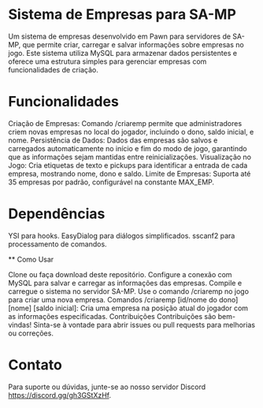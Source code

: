 # Sistema de Empresas para SA-MP

  Um sistema de empresas desenvolvido em Pawn para servidores de SA-MP, que permite criar, carregar e salvar informações sobre empresas no jogo. Este sistema utiliza MySQL para armazenar dados persistentes e oferece uma estrutura simples para gerenciar empresas com funcionalidades de criação.

# Funcionalidades
  Criação de Empresas: Comando /criaremp permite que administradores criem novas empresas no local do jogador, incluindo o dono, saldo inicial, e nome.
  Persistência de Dados: Dados das empresas são salvos e carregados automaticamente no início e fim do modo de jogo, garantindo que as informações sejam mantidas entre reinicializações.
  Visualização no Jogo: Cria etiquetas de texto e pickups para identificar a entrada de cada empresa, mostrando nome, dono e saldo.
  Limite de Empresas: Suporta até 35 empresas por padrão, configurável na constante MAX_EMP.
  
# Dependências

  YSI para hooks.
  EasyDialog para diálogos simplificados.
  sscanf2 para processamento de comandos.
  
** Como Usar

  Clone ou faça download deste repositório.
  Configure a conexão com MySQL para salvar e carregar as informações das empresas.
  Compile e carregue o sistema no servidor SA-MP.
  Use o comando /criaremp no jogo para criar uma nova empresa.
  Comandos
  /criaremp [id/nome do dono] [nome] [saldo inicial]: Cria uma empresa na posição atual do jogador com as informações especificadas.
  Contribuições
  Contribuições são bem-vindas! Sinta-se à vontade para abrir issues ou pull requests para melhorias ou correções.

# Contato
  Para suporte ou dúvidas, junte-se ao nosso servidor Discord <https://discord.gg/gh3GStXzHf>.

